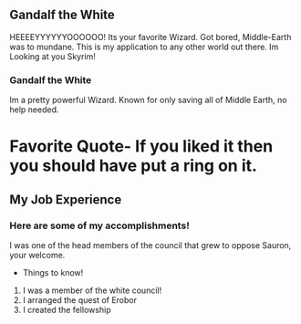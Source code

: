 ## Gandalf the White

HEEEEYYYYYYOOOOOO! Its your favorite Wizard. Got bored, Middle-Earth was to mundane. This is my application to any other world out there. Im Looking at you Skyrim!

### Gandalf the White

Im a pretty powerful Wizard. Known for only saving all of Middle Earth, no help needed.

# Favorite Quote- If you liked it then you should have put a ring on it.
## My Job Experience
### Here are some of my accomplishments!

<html>
  <title> I served on the white council</title>
  <body> I was one of the head members of the council that grew to oppose Sauron, your welcome.</body>
  </html>

- Things to know!

1. I was a member of the white council!
2. I arranged the quest of Erobor
3. I created the fellowship

<tbody>
<tr>
<td>&nbsp;</td>
<td>&nbsp;</td>
<td>&nbsp;</td>
</tr>
<tr>
<td>&nbsp;</td>
<td>&nbsp;</td>
<td>&nbsp;</td>
</tr>
<tr>
<td>&nbsp;</td>
<td>&nbsp;</td>
<td>&nbsp;</td>
</tr>
</tbody>
</table>
